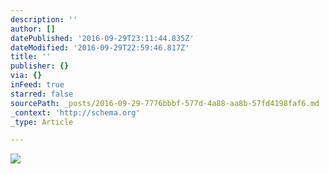 ```yaml
---
description: ''
author: []
datePublished: '2016-09-29T23:11:44.835Z'
dateModified: '2016-09-29T22:59:46.817Z'
title: ''
publisher: {}
via: {}
inFeed: true
starred: false
sourcePath: _posts/2016-09-29-7776bbbf-577d-4a88-aa8b-57fd4198faf6.md
_context: 'http://schema.org'
_type: Article

---
```

![](https://the-grid-user-content.s3-us-west-2.amazonaws.com/bee40c1a-f45a-4891-8877-44868a3beac3.jpg)